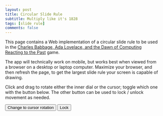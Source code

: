 ```yaml
---
layout: post
title: Circular Slide Rule
subtitle: Multiply like it's 1828
tags: [slide rule]
comments: false
---
```


<script src="https://cdnjs.cloudflare.com/ajax/libs/p5.js/1.9.0/p5.js">
</script>

<script src='../assets/js/csr.js'>
</script>

This page contains a Web implementation of a circular slide rule to be used in the [Charles Babbage, Ada Lovelace, and the Dawn of Computing](https://reactingconsortium.org/games/babbage) [Reacting to the Past](https://reactingconsortium.org/WIR-basics) game. 

The app will technically work on mobile, but works best when viewed from a browser on a desktop or laptop computer. Maximize your browser, and then refresh the page, to get the largest slide rule your screen is capable of drawing. 

Click and drag to rotate either the inner dial or the cursor; toggle which one with the button below. The other button can be used to lock / unlock movement as needed. 

<div id="csr-holder">
  <button id="btnCD" onclick="toggleCD()">Change to cursor rotation</button>
  <button id="btnLock" onclick="toggleLock()">Lock</button>
  <!-- the sketch will be loaded here -->
</div>
